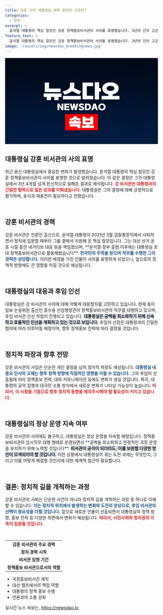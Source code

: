 ```yaml
---
title: 강훈 사의 대통령실 내부 혼란의 신호탄?
categories:
  - 정치
excerpt: >
  윤석열 대통령의 핵심 참모인 강훈 정책홍보비서관이 사의를 표명했습니다. 3년여 간의 고군분투 끝에 재충전이 필요했던 그의 결정, 그 배경과 향후 인선에 대한 분석을 담았습니다! 클릭 한 번으로 확인하세요!
feature_text: >
  윤석열 대통령의 핵심 참모인 강훈 정책홍보비서관이 사의를 표명했습니다. 3년여 간의 고군분투 끝에 재충전이 필요했던 그의 결정, 그 배경과 향후 인선에 대한 분석을 담았습니다! 클릭 한 번으로 확인하세요!
image: '/assets/img/newsdao_breakingnews.jpg'
---
```


<p><img src="/assets/img/newsdao_breakingnews.jpg" alt="flaretime 속보" /></p>

<h2 data-ke-size="size26">대통령실 강훈 비서관의 사의 표명</h2>

<p data-ke-size="size16">최근 용산 대통령실에서 중요한 변화가 발생했습니다. 윤석열 대통령의 핵심 참모인 강훈 정책홍보비서관이 사의를 표명한 것으로 알려졌습니다. 이 같은 결정은 그가 대통령실에서 3년 4개월 넘게 헌신적으로 일해온 결과로 해석됩니다. <b><span style="color: #ee2323;">강 비서관은 대통령과의 긴밀한 협력으로 많은 성과를 이뤄냈습니다.</span></b> 대통령실은 그의 결정에 대해 긍정적으로 평가하며, 휴식과 재충전이 필요하다고 전했습니다.</p>

<p data-ke-size="size16">&nbsp;</p>

<h2 data-ke-size="size26">강훈 비서관의 경력</h2>

<p data-ke-size="size16">강훈 비서관은 언론인 출신으로, 윤석열 대통령이 2021년 3월 검찰총장직에서 사퇴하면서 정치에 입문할 때부터 그를 곁에서 지원해 온 핵심 참모입니다. 그는 대선 선거 운동 시절 동안 네거티브 대응 등을 책임졌으며, **윤석열 정부 출범 이후에는 대통령실 초대 정책홍보비서관으로 활동해왔습니다**. <b><span style="color: #1a5490;">전국민의 주목을 받으며 직무를 수행한 그의 경력은 상당합니다.</span></b> 이러한 배경을 가진 인물이 사의를 표명하게 되었으니, 앞으로의 정책적 방향에도 큰 영향을 미칠 것으로 예상됩니다.</p>

<p data-ke-size="size16">&nbsp;</p>

<h2 data-ke-size="size26">대통령실의 대응과 후임 인선</h2>

<p data-ke-size="size16">대통령실은 강 비서관의 사의에 대해 어떻게 대응할지를 고민하고 있습니다. 현재 동아일보 논설위원 출신인 홍수용 선임행정관이 정책홍보비서관의 직무를 대행하고 있으며, 후임 비서관 인선 작업이 진행되고 있습니다. <b><span style="background-color: #21538527;">대통령실은 공백을 최소화하기 위해 신속하고 효율적인 인선을 계획하고 있는 것으로 보입니다.</span></b> 후임자 선정은 대통령과의 긴밀한 협의에 따라 이루어질 예정이며, 향후 정책홍보 전략에 따라 결정될 것입니다.</p>

<p data-ke-size="size16">&nbsp;</p>

<h2 data-ke-size="size26">정치적 파장과 향후 전망</h2>

<p data-ke-size="size16">강훈 비서관의 사임은 단순한 개인 결정을 넘어 정치적 파장도 예상됩니다. <b><span style="color: #1a5490;">대통령실 내 중요 인사의 교체는 향후 정책 방향에 직접적인 영향을 미칠 수 있습니다.</span></b> 그의 후임이 선출됨에 따라 정책홍보 전략, 대외 커뮤니케이션 등에도 변화가 생길 것입니다. 특히, 대통령의 공약 집행과 대국민 소통 방식에서 새로운 변화가 나타날 가능성이 높습니다. <b><span style="color: #ee2323;">따라서, 이 시점을 기점으로 향후 정치적 동향을 예의주시해야 할 필요성이 커지고 있습니다.</span></b></p>

<p data-ke-size="size16">&nbsp;</p>

<h2 data-ke-size="size26">대통령실의 정상 운영 지속 여부</h2>

<p data-ke-size="size16">강훈 비서관의 사의에도 불구하고, 대통령실은 정상 운영을 지속할 예정입니다. 정책홍보비서관의 임시직무 대행 형태로 운영되면서 **공백을 최소화하고 안정적인 국정 운영을 유지하기 위해 노력할 것입니다**. <b><span style="background-color: #21538527;">비서관이 공석이 되더라도, 이를 보완할 다양한 방안이 모색되어야 할 것입니다.</span></b> 이런 상황에서 대통령실이 겪는 도전 과제는 무엇인지, 그리고 이를 어떻게 해결할 것인지에 대한 체계적 접근이 필요합니다.</p>

<p data-ke-size="size16">&nbsp;</p>

<h2 data-ke-size="size26">결론: 정치적 길을 개척하는 과정</h2>

<p data-ke-size="size16">강훈 비서관의 사퇴는 단순한 사건이 아니라 정치적 길을 개척하는 과정 중 하나로 이해할 수 있습니다. <b><span style="color: #1a5490;">이는 정치적 위치에서 발생하는 변화와 도전의 양상으로, 후임 비서관의 선택이 중요성을 더할 것입니다.</span></b> 앞으로 새로운 인물이 선출되면서 대통령실의 정책 방향, 홍보 전략 등 다양한 측면에서 변화가 예상됩니다. <b><span style="color: #ee2323;">따라서, 시민사회와 정치권의 이목이 집중될 것입니다.</span></b></p>

<p data-ke-size="size16">&nbsp;</p> 

<table style="width: 100%;">
    <tr>
        <td style="text-align: center; height: 17px;"><b>강훈 비서관의 주요 경력</b></td>
    </tr>
    <tr>
        <td style="text-align: center; height: 17px;"><b>정치 경력 시작</b></td>
    </tr>
    <tr>
        <td style="text-align: center; height: 17px;"><b>비서관 임명 기간</b></td>
    </tr>
    <tr>
        <td style="text-align: center; height: 17px;"><b>정책홍보 비서관으로서의 역할</b></td>
    </tr>
</table>

<ul>
    <li>국정홍보비서관 재직</li>
    <li>대선 캠프에서의 책임 역할</li>
    <li>대통령의 정책 홍보 수행</li>
    <li>언론과의 소통 강화</li>
</ul>

<p data-ke-size="size16"></p>
실시간 뉴스 속보는, <a href="https://newsdao.kr" rel="dofollow">https://newsdao.kr</a>


